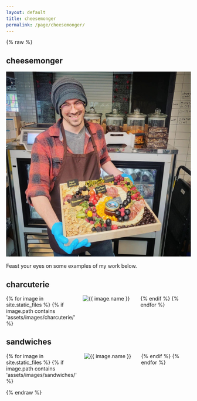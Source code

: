 ```yaml
---
layout: default
title: cheesemonger
permalink: /page/cheesemonger/
---
```


{% raw %}
## cheesemonger

![Cheesemonger Image](assets/images/personal/cheesemonger.jpg)

Feast your eyes on some examples of my work below.

## charcuterie

<div class="grid-container">
  {% for image in site.static_files %}
    {% if image.path contains 'assets/images/charcuterie/' %}
      <div class="grid-item">
        <img src="{{ site.baseurl }}{{ image.path }}" alt="{{ image.name }}" />
      </div>
    {% endif %}
  {% endfor %}
</div>

## sandwiches

<div class="grid-container">
  {% for image in site.static_files %}
    {% if image.path contains 'assets/images/sandwiches/' %}
      <div class="grid-item">
        <img src="{{ site.baseurl }}{{ image.path }}" alt="{{ image.name }}" />
      </div>
    {% endif %}
  {% endfor %}
</div>

<style>
.grid-container {
  display: grid;
  grid-template-columns: repeat(3, 1fr);
  grid-gap: 20px;
}

.grid-item {
  width: 100%;
  margin-bottom: 20px;
}

.grid-item img {
  width: 100%;
  height: auto;
}
</style>
{% endraw %}
